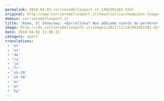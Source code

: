 ```yaml
---
permalink: 2018-04-02-corrieredellosport.it-1482301162.html
original: http://www.corrieredellosport.it/news/calcio/champions-league/2018/04/02-40829112/roma_el_shaarawy_barcellona_non_abbiamo_niente_da_perdere/
domain: corrieredellosport.it
title: 'Roma, El Shaarawy: «Barcellona? Non abbiamo niente da perdere»'
image: http://cdn.corrieredellosport.it/images/2017/11/18/091955301-dc9c03ca-b0fd-4ac9-bb1f-099a960a4bfc.jpg
date: 2018-04-02 11:06:21
category: sport
translations: 
 - 'en'
 - 'es'
 - 'de'
 - 'ru'
 - 'ja'
 - 'fr'
 - 'zh-CN'
 - 'zh-TW'
 - 'ar'
 - 'pt'
 - 'hy'
---
```



